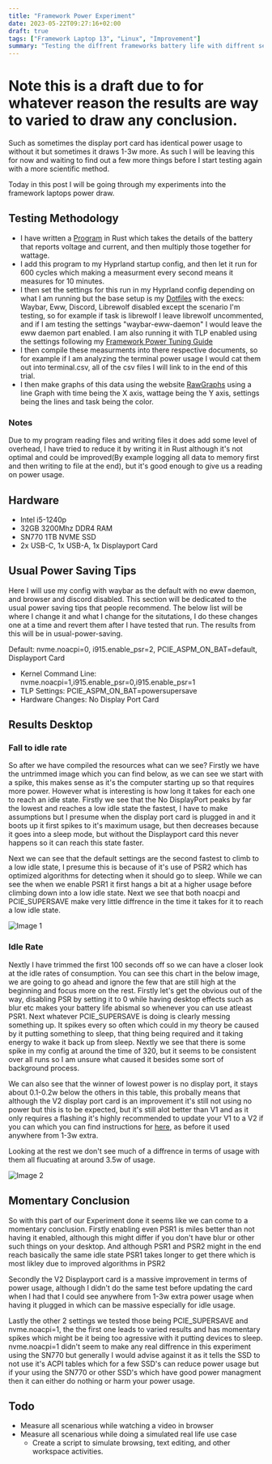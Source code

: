 ```yaml
---
title: "Framework Power Experiment"
date: 2023-05-22T09:27:16+02:00
draft: true
tags: ["Framework Laptop 13", "Linux", "Improvement"]
summary: "Testing the diffrent frameworks battery life with diffrent settings and tasks"
---
```


# Note this is a draft due to for whatever reason the results are way to varied to draw any conclusion.

Such as sometimes the display port card has identical power usage to without it but sometimes it draws 1-3w more. As such I will be leaving this for now and waiting to find out a few more things before I start testing again with a more scientific method.

Today in this post I will be going through my experiments into the framework laptops power draw. 

## Testing Methodology

- I have written a [Program](https://github.com/Stetsed/framework-power-measurment) in Rust which takes the details of the battery that reports voltage and current, and then multiply those together for wattage. 
- I add this program to my Hyprland startup config, and then let it run for 600 cycles which making a measurment every second means it measures for 10 minutes.
- I then set the settings for this run in my Hyprland config depending on what I am running but the base setup is my [Dotfiles](https://github.com/Stetsed/.dotfiles) with the execs: Waybar, Eww, Discord, Librewolf disabled except the scenario I'm testing, so for example if task is librewolf I leave librewolf uncommented, and if I am testing the settings "waybar-eww-daemon" I would leave the eww daemon part enabled. I am also running it with TLP enabled using the settings following my [Framework Power Tuning Guide](https://stetsed.github.io/stetsed-guides/posts/framework-power-tuning/)
- I then compile these measurments into there respective documents, so for example if I am analyzing the terminal power usage I would cat them out into terminal.csv, all of the csv files I will link to in the end of this trial.
- I then make graphs of this data using the website [RawGraphs](https://app.rawgraphs.io/) using a line Graph with time being the X axis, wattage being the Y axis, settings being the lines and task being the color.

### Notes

Due to my program reading files and writing files it does add some level of overhead, I have tried to reduce it by writing it in Rust although it's not optimal and could be improved(By example logging all data to memory first and then writing to file at the end), but it's good enough to give us a reading on power usage.


## Hardware
- Intel i5-1240p
- 32GB 3200Mhz DDR4 RAM
- SN770 1TB NVME SSD
- 2x USB-C, 1x USB-A, 1x Displayport Card

## Usual Power Saving Tips

Here I will use my config with waybar as the default with no eww daemon, and browser and discord disabled. This section will be dedicated to the usual power saving tips that people recommend. The below list will be where I change it and what I change for the situtations, I do these changes one at a time and revert them after I have tested that run. The results from this will be in usual-power-saving. 

Default: nvme.noacpi=0, i915.enable_psr=2, PCIE_ASPM_ON_BAT=default, Displayport Card

- Kernel Command Line: nvme.noacpi=1,i915.enable_psr=0,i915.enable_psr=1
- TLP Settings: PCIE_ASPM_ON_BAT=powersupersave
- Hardware Changes: No Display Port Card

## Results Desktop

### Fall to idle rate
So after we have compiled the resources what can we see? Firstly we have the untrimmed image which you can find below, as we can see we start with a spike, this makes sense as it's the computer starting up so that requires more power. However what is interesting is how long it takes for each one to reach an idle state. Firstly we see that the No DisplayPort peaks by far the lowest and reaches a low idle state the fastest, I have to make assumptions but I presume when the display port card is plugged in and it boots up it first spikes to it's maximum usage, but then decreases because it goes into a sleep mode, but without the Displayport card this never happens so it can reach this state faster.

Next we can see that the default settings are the second fastest to climb to a low idle state, I presume this is because of it's use of PSR2 which has optimized algorithms for detecting when it should go to sleep. While we can see the when we enable PSR1 it first hangs a bit at a higher usage before climbing down into a low idle state. Next we see that both noacpi and PCIE_SUPERSAVE make very little diffrence in the time it takes for it to reach a low idle state.

![Image 1](/stetsed-guides/untrimmed-desktop-power.png)

### Idle Rate

Nextly I have trimmed the first 100 seconds off so we can have a closer look at the idle rates of consumption. You can see this chart in the below image, we are going to go ahead and ignore the few that are still high at the beginning and focus more on the rest. Firstly let's get the obvious out of the way, disabling PSR by setting it to 0 while having desktop effects such as blur etc makes your battery life abismal so whenever you can use atleast PSR1. Next whatever PCIE_SUPERSAVE is doing is clearly messing something up. It spikes every so often which could in my theory be caused by it putting something to sleep, that thing being required and it taking energy to wake it back up from sleep. Nextly we see that there is some spike in my config at around the time of 320, but it seems to be consistent over all runs so I am unsure what caused it besides some sort of background process.

We can also see that the winner of lowest power is no display port, it stays about 0.1-0.2w below the others in this table, this probally means that although the V2 display port card is an improvement it's still not using no power but this is to be expected, but it's still alot better than V1 and as it only requires a flashing it's highly recommended to update your V1 to a V2 if you can which you can find instructions for [here](https://guides.frame.work/Guide/DisplayPort+Expansion+Card+Power+Saving+Firmware+Update/194?lang=en), as before it used anywhere from 1-3w extra.

Looking at the rest we don't see much of a diffrence in terms of usage with them all flucuating at around 3.5w of usage.

![Image 2](/stetsed-guides/trimmed-desktop-power.png)

## Momentary Conclusion
So with this part of our Experiment done it seems like we can come to a momentary conclusion. Firstly enabling even PSR1 is miles better than not having it enabled, although this might differ if you don't have blur or other such things on your desktop. And although PSR1 and PSR2 might in the end reach basically the same idle state PSR1 takes longer to get there which is most likley due to improved algorithms in PSR2

Secondly the V2 Displayport card is a massive improvement in terms of power usage, although I didn't do the same test before updating the card when I had that I could see anywhere from 1-3w extra power usage when having it plugged in which can be massive especially for idle usage.

Lastly the other 2 settings we tested those being PCIE_SUPERSAVE and nvme.noacpi=1, the the first one leads to varied results and has momentary spikes which might be it being too agressive with it putting devices to sleep. nvme.noacpi=1 didn't seem to make any real diffrence in this experiment using the SN770 but generally I would advise against it as it tells the SSD to not use it's ACPI tables which for a few SSD's can reduce power usage but if your using the SN770 or other SSD's which have good power managment then it can either do nothing or harm your power usage.


## Todo
* Measure all scenarious while watching a video in browser
* Measure all scenarious while doing a simulated real life use case
  * Create a script to simulate browsing, text editing, and other workspace activities.


